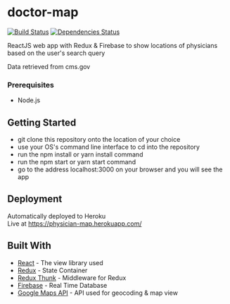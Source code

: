 # doctor-map
[![Build Status](https://travis-ci.org/nt2013/flickr-photos.svg?branch=master)](https://travis-ci.org/nt2013/flickr-photos) [![Dependencies Status](https://david-dm.org/nt2013/doctor-map.svg)](https://david-dm.org/nt2013/doctor-map.svg)


ReactJS web app with Redux & Firebase to show locations of physicians based on the user's search query

Data retrieved from cms.gov

### Prerequisites

- Node.js

## Getting Started

- git clone this repository onto the location of your choice
- use your OS's command line interface to cd into the repository
- run the npm install or yarn install command
- run the npm start or yarn start command
- go to the address localhost:3000 on your browser and you will see the app

## Deployment

Automatically deployed to Heroku<br/>
Live at https://physician-map.herokuapp.com/

## Built With

* [React](https://github.com/facebook/react) - The view library used
* [Redux](https://github.com/reduxjs/redux) - State Container
* [Redux Thunk](https://github.com/reduxjs/redux-thunk) - Middleware for Redux
* [Firebase](https://firebase.google.com/docs/database/) - Real Time Database
* [Google Maps API](https://cloud.google.com/maps-platform/) - API used for geocoding & map view

